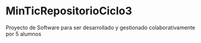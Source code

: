 # MinTicRepositorioCiclo3
Proyecto de Software para ser desarrollado y gestionado colaborativamente por 5 alumnos
